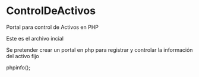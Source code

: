 # ControlDeActivos
Portal para control de Activos en PHP


Este es el archivo incial

Se pretender crear un portal en php para registrar y controlar la información del activo fijo

phpinfo();

